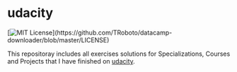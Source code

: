 # udacity

[![MIT License](https://img.shields.io/apm/l/atomic-design-ui.svg?)](https://github.com/TRoboto/datacamp-downloader/blob/master/LICENSE)

This repositoray includes all exercises solutions for Specializations, Courses and Projects that I have finished on [udacity](https://www.udacity.com/).
